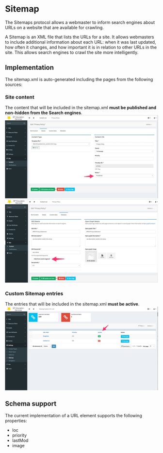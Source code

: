 # Sitemap

The Sitemaps protocol allows a webmaster to inform search engines about URLs on a website that are available for crawling. 

A Sitemap is an XML file that lists the URLs for a site. It allows webmasters to include additional information about each URL: when it was last updated, how often it changes, and how important it is in relation to other URLs in the site.
This allows search engines to crawl the site more intelligently. 

## Implementation
The sitemap.xml is auto-generated including the pages from the following sources:

### Site content 
The content that will be included in the sitemap.xml **must be published and non-hidden from the Search engines**.
![alt text](assets/images/sitemap/published-flag.jpg "Published flag")
![alt text](assets/images/sitemap/hide-from-search-engines.jpg "Hide from Search engines")

### Custom Sitemap entries
The entries that will be included in the sitemap.xml **must be active**.
![alt text](assets/images/sitemap/active-custom-entries.jpg "Active custom entries")

## Schema support
The current implementation of a URL element supports the following properties:

- loc
- priority
- lastMod
- image



